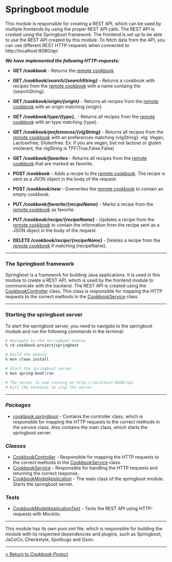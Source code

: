 # Springboot module

This module is responsible for creating a REST API, which can be used by multiple frontends by using the proper REST API calls. The REST API is created using the Springboot framework. The frontend is set up to be able to use the REST API created by this module. To fetch data from the API, you can use different REST HTTP-requests when connected to http://localhost:8080/api  

**_We have implemented the following HTTP-requests:_**

* **GET _/cookbook_** - Returns the [remote cookbook](/cookbook-project/persistence/remote-cookbook.json)

* **GET _/cookbook/search/{searchString}_** - Returns a cookbook with recipes from the [remote cookbook](/cookbook-project/persistence/remote-cookbook.json) with a name containg the {searchString}.

* **GET _/cookbook/origin/{origin}_** - Returns all recipes from the [remote cookbook](/cookbook-project/persistence/remote-cookbook.json) with an origin matching {origin}.

* **GET _/cookbook/type/{type}_**_ - Returns all recipes from the [remote cookbook](/cookbook-project/persistence/remote-cookbook.json) with an type matching {type}.

* **GET _/cookbook/preferences/{vlgString}_** - Returns all recipes from the [remote cookbook](/cookbook-project/persistence/remote-cookbook.json) with an preferences matching {vlgString}. vlg: Vegan, Lactosefree, Glutenfree. Ex: if you are vegan, but not lactose or gluten intolerant, the vlgString is TFF(True,False,False)

* **GET _/cookbook/favorites_** - Returns all recipes from the [remote cookbook](/cookbook-project/persistence/remote-cookbook.json) that are marked as favorite.

* **POST _/cookbook_** - Adds a recipe to the [remote cookbook](/cookbook-project/persistence/remote-cookbook.json). The recipe is sent as a JSON object in the body of the request.

* **POST _/cookbook/new_** - Overwrites the [remote cookbook](/cookbook-project/persistence/remote-cookbook.json) to contain an empty cookbook.

* **PUT _/cookbook/favorite/{recipeName}_** - Marks a recipe from the [remote cookbook](/cookbook-project/persistence/remote-cookbook.json) as favorite.

* **PUT _/cookbook/recipe/{recipeName}_** - Updates a recipe from the [remote cookbook](/cookbook-project/persistence/remote-cookbook.json) to contain the information from the recipe sent as a JSON object in the body of the request.

* **DELETE _/cookbook/recipe/{recipeName}_** - Deletes a recipe from the [remote cookbook](/cookbook-project/persistence/remote-cookbook.json) if matching {recipeName}.

---
### **The Springboot framework**
Springboot is a framework for building Java applications. It is used in this module to create a REST API, which is used by the frontend module to communicate with the backend. The REST API is created using the [CookbookController](/cookbook-project/persistence/src/main/java/cookbook/springboot/CookbookController.java) class. This class is responsible for mapping the HTTP requests to the correct methods in the [CookbookService](/cookbook-project/springboot/src/main/java/cookbook/springboot/CookbookService.java) class.

---
### **Starting the springboot server**
To start the springboot server, you need to navigate to the springboot module and run the following commands in the terminal:
```bash
# Navigate to the springboot module
% cd cookbook-project/springboot

# Build the module
% mvn clean install

# Start the springboot server
% mvn spring-boot:run

# The server is now running on http://localhost:8080/api
# Kill the terminal to stop the server
```

---

### _**Packages**_
* [cookbook.springboot](/cookbook-project/springboot/src/main/java/cookbook/springboot) - Contains the controller class, which is responsible for mapping the HTTP requests to the correct methods in the service class. Also contains the main class, which starts the springboot server.

### _**Classes**_
* [CookbookController](/cookbook-project/persistence/src/main/java/cookbook/springboot/CookbookController.java) - Responsible for mapping the HTTP requests to the correct methods in the [CookbookService](/cookbook-project/springboot/src/main/java/cookbook/springboot/CookbookService.java) class.
* [CookbookService](/cookbook-project/springboot/src/main/java/cookbook/springboot/CookbookService.java) - Responsible for handling the HTTP requests and returning the correct response.
* [CookbookModelApplication](/cookbook-project/springboot/src/main/java/cookbook/springboot/CookbookModelApplication.java) - The main class of the springboot module. Starts the springboot server.

### _**Tests**_
* [CookbookModelApplicationTest](/cookbook-project/springboot/src/test/java/cookbook/springboot/CookbookModelApplicationTest.java) - Tests the REST API using HTTP-requests with Mockito.

---
This module has its own pom.xml file, which is responsible for building the module with its respected dependencies and plugins, such as Springboot, JaCoCo, Checkstyle, Spotbugs and Gson.

---
[< Return to _Cookbook Project_](/cookbook-project/readme.md)